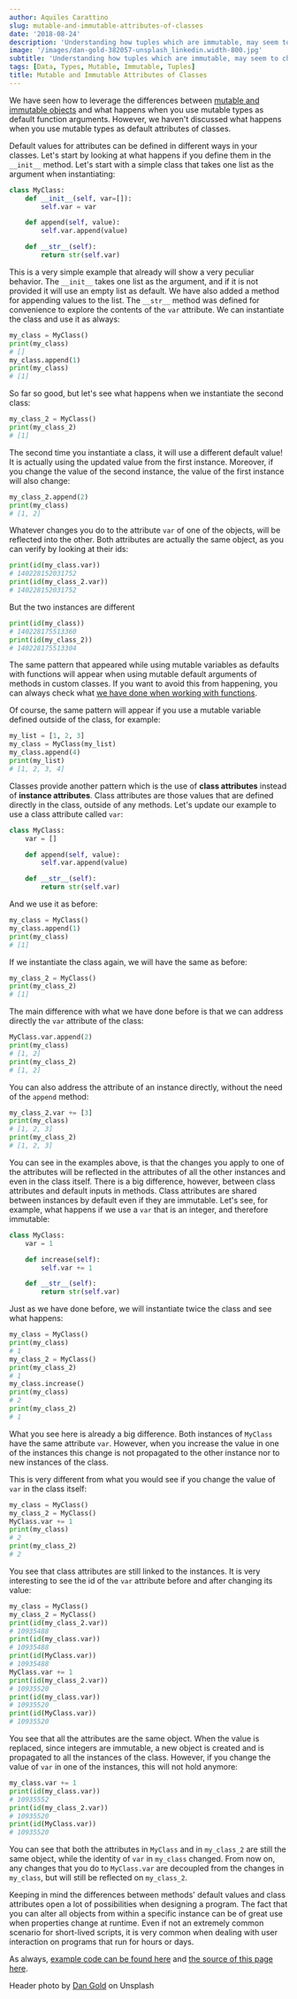 ```yaml
---
author: Aquiles Carattino
slug: mutable-and-immutable-attributes-of-classes
date: '2018-08-24'
description: 'Understanding how tuples which are immutable, may seem to change.'
image: '/images/dan-gold-382057-unsplash_linkedin.width-800.jpg'
subtitle: 'Understanding how tuples which are immutable, may seem to change.'
tags: [Data, Types, Mutable, Immutable, Tuples]
title: Mutable and Immutable Attributes of Classes
---
```


We have seen how to leverage the differences between [mutable and
immutable objects]({filename}17_mutable_and_immutable.rst.md) and what
happens when you use mutable types as default function arguments.
However, we haven't discussed what happens when you use mutable types as
default attributes of classes.

Default values for attributes can be defined in different ways in your
classes. Let's start by looking at what happens if you define them in
the `__init__` method. Let's start with a simple class that takes one
list as the argument when instantiating:

```python
class MyClass:
    def __init__(self, var=[]):
        self.var = var

    def append(self, value):
        self.var.append(value)

    def __str__(self):
        return str(self.var)
```

This is a very simple example that already will show a very peculiar
behavior. The `__init__` takes one list as the argument, and if it is
not provided it will use an empty list as default. We have also added a
method for appending values to the list. The `__str__` method was
defined for convenience to explore the contents of the `var` attribute.
We can instantiate the class and use it as always:

```python
my_class = MyClass()
print(my_class)
# []
my_class.append(1)
print(my_class)
# [1]
```

So far so good, but let's see what happens when we instantiate the
second class:

```python
my_class_2 = MyClass()
print(my_class_2)
# [1]
```

The second time you instantiate a class, it will use a different default
value! It is actually using the updated value from the first instance.
Moreover, if you change the value of the second instance, the value of
the first instance will also change:

```python
my_class_2.append(2)
print(my_class)
# [1, 2]
```

Whatever changes you do to the attribute `var` of one of the objects,
will be reflected into the other. Both attributes are actually the same
object, as you can verify by looking at their ids:

```python
print(id(my_class.var))
# 140228152031752
print(id(my_class_2.var))
# 140228152031752
```

But the two instances are different

```python
print(id(my_class))
# 140228175513360
print(id(my_class_2))
# 140228175513304
```

The same pattern that appeared while using mutable variables as defaults
with functions will appear when using mutable default arguments of
methods in custom classes. If you want to avoid this from happening, you
can always check what [we have done when working with
functions]({filename}17_mutable_and_immutable.rst.md).

Of course, the same pattern will appear if you use a mutable variable
defined outside of the class, for example:

```python
my_list = [1, 2, 3]
my_class = MyClass(my_list)
my_class.append(4)
print(my_list)
# [1, 2, 3, 4]
```

Classes provide another pattern which is the use of **class attributes**
instead of **instance attributes**. Class attributes are those values
that are defined directly in the class, outside of any methods. Let's
update our example to use a class attribute called `var`:

```python
class MyClass:
    var = []

    def append(self, value):
        self.var.append(value)

    def __str__(self):
        return str(self.var)
```

And we use it as before:

```python
my_class = MyClass()
my_class.append(1)
print(my_class)
# [1]
```

If we instantiate the class again, we will have the same as before:

```python
my_class_2 = MyClass()
print(my_class_2)
# [1]
```

The main difference with what we have done before is that we can address
directly the `var` attribute of the class:

```python
MyClass.var.append(2)
print(my_class)
# [1, 2]
print(my_class_2)
# [1, 2]
```

You can also address the attribute of an instance directly, without the
need of the `append` method:

```python
my_class_2.var += [3]
print(my_class)
# [1, 2, 3]
print(my_class_2)
# [1, 2, 3]
```

You can see in the examples above, is that the changes you apply to one
of the attributes will be reflected in the attributes of all the other
instances and even in the class itself. There is a big difference,
however, between class attributes and default inputs in methods. Class
attributes are shared between instances by default even if they are
immutable. Let's see, for example, what happens if we use a `var` that
is an integer, and therefore immutable:

```python
class MyClass:
    var = 1

    def increase(self):
        self.var += 1

    def __str__(self):
        return str(self.var)
```

Just as we have done before, we will instantiate twice the class and see
what happens:

```python
my_class = MyClass()
print(my_class)
# 1
my_class_2 = MyClass()
print(my_class_2)
# 1
my_class.increase()
print(my_class)
# 2
print(my_class_2)
# 1
```

What you see here is already a big difference. Both instances of
`MyClass` have the same attribute `var`. However, when you increase the
value in one of the instances this change is not propagated to the other
instance nor to new instances of the class.

This is very different from what you would see if you change the value
of `var` in the class itself:

```python
my_class = MyClass()
my_class_2 = MyClass()
MyClass.var += 1
print(my_class)
# 2
print(my_class_2)
# 2
```

You see that class attributes are still linked to the instances. It is
very interesting to see the id of the `var` attribute before and after
changing its value:

```python
my_class = MyClass()
my_class_2 = MyClass()
print(id(my_class_2.var))
# 10935488
print(id(my_class.var))
# 10935488
print(id(MyClass.var))
# 10935488
MyClass.var += 1
print(id(my_class_2.var))
# 10935520
print(id(my_class.var))
# 10935520
print(id(MyClass.var))
# 10935520
```

You see that all the attributes are the same object. When the value is
replaced, since integers are immutable, a new object is created and is
propagated to all the instances of the class. However, if you change the
value of `var` in one of the instances, this will not hold anymore:

```python
my_class.var += 1
print(id(my_class.var))
# 10935552
print(id(my_class_2.var))
# 10935520
print(id(MyClass.var))
# 10935520
```

You can see that both the attributes in `MyClass` and in `my_class_2`
are still the same object, while the identity of `var` in `my_class`
changed. From now on, any changes that you do to `MyClass.var` are
decoupled from the changes in `my_class`, but will still be reflected on
`my_class_2`.

Keeping in mind the differences between methods' default values and
class attributes open a lot of possibilities when designing a program.
The fact that you can alter all objects from within a specific instance
can be of great use when properties change at runtime. Even if not an
extremely common scenario for short-lived scripts, it is very common
when dealing with user interaction on programs that run for hours or
days.

As always, [example code can be found
here](https://github.com/PFTL/website/tree/master/example_code/21_Classes_Mutables)
and [the source of this page
here](https://github.com/PFTL/website/blob/master/content/blog/21_Default_Attributes_Classes.rst.md).

Header photo by [Dan
Gold](https://unsplash.com/photos/mgaS4FlsYxQ?utm_source=unsplash&utm_medium=referral&utm_content=creditCopyText)
on Unsplash

